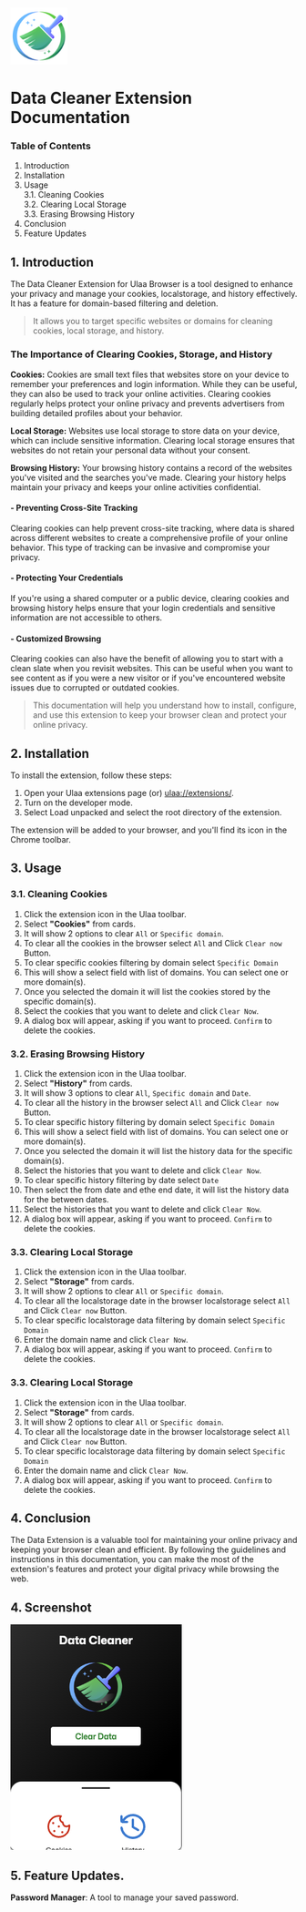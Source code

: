 
<img src="./assets/images/icon.png" width="100" height="100" />

# Data Cleaner Extension Documentation

### Table of Contents
1. Introduction
2. Installation
3. Usage <br>
    3.1.  Cleaning Cookies <br>
    3.2.  Clearing Local Storage <br>
    3.3.  Erasing Browsing History <br>
4. Conclusion
5. Feature Updates


## 1. Introduction
The Data Cleaner Extension for Ulaa Browser is a tool designed to enhance your privacy and manage your cookies, localstorage, and history effectively. 
It has a feature for domain-based filtering and deletion. 
> It allows you to target specific websites or domains for cleaning cookies, local storage, and history.


### The Importance of Clearing Cookies, Storage, and History

**Cookies:** Cookies are small text files that websites store on your device to remember your preferences and login information. While they can be useful, they can also be used to track your online activities. Clearing cookies regularly helps protect your online privacy and prevents advertisers from building detailed profiles about your behavior.

**Local Storage:** Websites use local storage to store data on your device, which can include sensitive information. Clearing local storage ensures that websites do not retain your personal data without your consent.

**Browsing History:** Your browsing history contains a record of the websites you've visited and the searches you've made. Clearing your history helps maintain your privacy and keeps your online activities confidential.

#### - Preventing Cross-Site Tracking
Clearing cookies can help prevent cross-site tracking, where data is shared across different websites to create a comprehensive profile of your online behavior. This type of tracking can be invasive and compromise your privacy.

#### - Protecting Your Credentials
If you're using a shared computer or a public device, clearing cookies and browsing history helps ensure that your login credentials and sensitive information are not accessible to others.

#### - Customized Browsing
Clearing cookies can also have the benefit of allowing you to start with a clean slate when you revisit websites. This can be useful when you want to see content as if you were a new visitor or if you've encountered website issues due to corrupted or outdated cookies.

> This documentation will help you understand how to install, configure, and use this extension to keep your browser clean and protect your online privacy.

## 2. Installation
To install the extension, follow these steps:

1. Open your Ulaa extensions page (or) [ulaa://extensions/](ulaa://extensions/).
2. Turn on the developer mode.
3. Select Load unpacked and select the root directory of the extension.
<!-- 4. Locate the extension in the search results and click on it.
5. Click the "Add to Chrome" button.
6. In the pop-up window, click "Add Extension." -->

The extension will be added to your browser, and you'll find its icon in the Chrome toolbar.

## 3. Usage
### 3.1. Cleaning Cookies
1. Click the extension icon in the Ulaa toolbar.
2. Select **"Cookies"** from cards.
3. It will show 2 options to clear `All` or `Specific domain`.
4. To clear all the cookies in the browser select `All` and Click `Clear now` Button.
4. To clear specific cookies filtering by domain select `Specific Domain` 
5. This will show a select field with list of domains. You can select one or more domain(s).
6. Once you selected the domain it will list the cookies stored by the specific domain(s).
7. Select the cookies that you want to delete and click `Clear Now`.
8. A dialog box will appear, asking if you want to proceed. `Confirm` to delete the cookies.

### 3.2. Erasing Browsing History
1. Click the extension icon in the Ulaa toolbar.
2. Select **"History"** from cards.
3. It will show 3 options to clear `All`, `Specific domain` and `Date`.
4. To clear all the history in the browser select `All` and Click `Clear now` Button.
4. To clear specific history filtering by domain select `Specific Domain` 
5. This will show a select field with list of domains. You can select one or more domain(s).
6. Once you selected the domain it will list the history data for the specific domain(s).
7. Select the histories that you want to delete and click `Clear Now`.
4. To clear specific history filtering by date select `Date` 
6. Then select the from date and ethe end date, it will list the history data for the between dates.
7. Select the histories that you want to delete and click `Clear Now`.
8. A dialog box will appear, asking if you want to proceed. `Confirm` to delete the cookies.


### 3.3. Clearing Local Storage
1. Click the extension icon in the Ulaa toolbar.
2. Select **"Storage"** from cards.
3. It will show 2 options to clear `All` or `Specific domain`.
4. To clear all the localstorage date in the browser localstorage select `All` and Click `Clear now` Button.
4. To clear specific localstorage data filtering by domain select `Specific Domain` 
5. Enter the domain name and click `Clear Now`.
6. A dialog box will appear, asking if you want to proceed. `Confirm` to delete the cookies.


### 3.3. Clearing Local Storage
1. Click the extension icon in the Ulaa toolbar.
2. Select **"Storage"** from cards.
3. It will show 2 options to clear `All` or `Specific domain`.
4. To clear all the localstorage date in the browser localstorage select `All` and Click `Clear now` Button.
4. To clear specific localstorage data filtering by domain select `Specific Domain` 
5. Enter the domain name and click `Clear Now`.
6. A dialog box will appear, asking if you want to proceed. `Confirm` to delete the cookies.


## 4. Conclusion
The Data Extension is a valuable tool for maintaining your online privacy and keeping your browser clean and efficient. By following the guidelines and instructions in this documentation, you can make the most of the extension's features and protect your digital privacy while browsing the web.

## 4. Screenshot
![Screenshot1](./screenshot1.png)

## 5. Feature Updates. 
**Password Manager**: A tool to manage your saved password.
